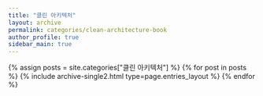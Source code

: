 ```yaml
---
title: "클린 아키텍처"
layout: archive
permalink: categories/clean-architecture-book
author_profile: true
sidebar_main: true
---
```



{% assign posts = site.categories["클린 아키텍처"] %}
{% for post in posts %}
    {% include archive-single2.html type=page.entries_layout %}
{% endfor %}
